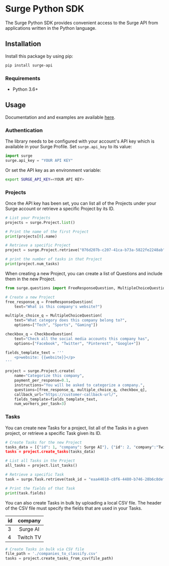 # Surge Python SDK

The Surge Python SDK provides convenient access to the Surge API from applications written in the Python language.

## Installation

Install this package by using pip:

```bash
pip install surge-api
```

### Requirements

* Python 3.6+

## Usage

Documentation and and examples are available [here](https://app.surgehq.ai/docs/api#).

### Authentication

The library needs to be configured with your account's API key which is available in your Surge Profile. Set `surge.api_key` to its value:

```python
import surge
surge.api_key = "YOUR API KEY"
```
Or set the API key as an environment variable:

```bash
export SURGE_API_KEY=<YOUR API KEY>
```

### Projects

Once the API key has been set, you can list all of the Projects under your Surge account or retrieve a specific Project by its ID.

```python
# List your Projects
projects = surge.Project.list()

# Print the name of the first Project
print(projects[0].name)

# Retrieve a specific Project
project = surge.Project.retrieve("076d207b-c207-41ca-b73a-5822fe2248ab")

# print the number of tasks in that Project
print(project.num_tasks)
```

When creating a new Project, you can create a list of Questions and include them in the new Project.

```python
from surge.questions import FreeResponseQuestion, MultipleChoiceQuestion, CheckboxQuestion

# Create a new Project
free_response_q = FreeResponseQuestion(
    text="What is this company's website?")

multiple_choice_q = MultipleChoiceQuestion(
    text="What category does this company belong to?",
    options=["Tech", "Sports", "Gaming"])

checkbox_q = CheckboxQuestion(
    text="Check all the social media accounts this company has",
    options=["Facebook", "Twitter", "Pinterest", "Google+"])

fields_template_text = '''
    <p>website: {{website}}</p>
'''

project = surge.Project.create(
    name="Categorize this company",
    payment_per_response=0.1,
    instructions="You will be asked to categorize a company.",
    questions=[free_response_q, multiple_choice_q, checkbox_q],
    callback_url="https://customer-callback-url/",
    fields_template=fields_template_text,
    num_workers_per_task=3)
```

### Tasks

You can create new Tasks for a project, list all of the Tasks in a given project, or retrieve a specific Task given its ID.

```python
# Create Tasks for the new Project
tasks_data = [{"id": 1, "company": Surge AI"}, {"id": 2, "company":"Twitch TV"}]
tasks = project.create_tasks(tasks_data)

# List all Tasks in the Project
all_tasks = project.list_tasks()

# Retrieve a specific Task
task = surge.Task.retrieve(task_id = "eaa44610-c8f6-4480-b746-28b6c8defd4d")

# Print the fields of that Task
print(task.fields)
```

You can also create Tasks in bulk by uploading a local CSV file. The header of the CSV file must specify the fields that are used in your Tasks.

| id    |   company             |
| :---  |   :----:              |
| 3     |   Surge AI    |
| 4     |   Twitch TV  |

```python
# Create Tasks in bulk via CSV file
file_path = './companies_to_classify.csv'
tasks = project.create_tasks_from_csv(file_path)
```
